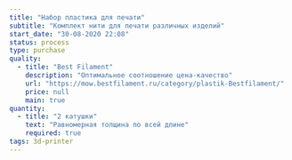 ```yaml
---
title: "Набор пластика для печати"
subtitle: "Комплект нити для печати различных изделий"
start_date: "30-08-2020 22:08"
status: process
type: purchase
quality:
  - title: "Best Filament"
    description: "Оптимальное соотношение цена-качество"
    url: "https://mow.bestfilament.ru/category/plastik-Bestfilament/"
    price: null
    main: true
quantity:
  - title: "2 катушки"
    text: "Равномерная толщина по всей длине"
    required: true
tags: 3d-printer
---
```

